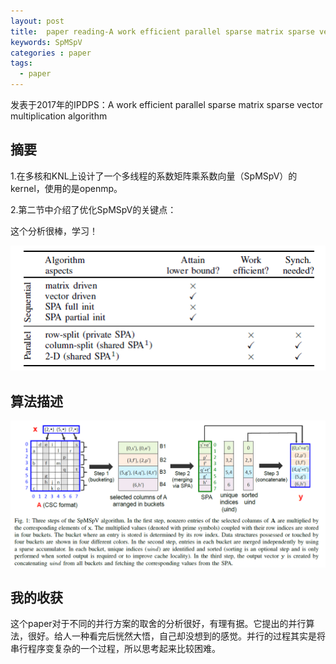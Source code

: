 ```yaml
---
layout: post
title:  paper reading-A work efficient parallel sparse matrix sparse vector multiplication algorithm
keywords: SpMSpV
categories : paper
tags:
  - paper
---
```


发表于2017年的IPDPS：A work efficient parallel sparse matrix sparse vector
multiplication algorithm

## 摘要
1.在多核和KNL上设计了一个多线程的系数矩阵乘系数向量（SpMSpV）的kernel，使用的是openmp。

2.第二节中介绍了优化SpMSpV的关键点：

这个分析很棒，学习！

![](/images/paper/spmspv-keypoints.PNG)


## 算法描述


![](/images/paper/spmspv.png)


## 我的收获

这个paper对于不同的并行方案的取舍的分析很好，有理有据。它提出的并行算法，很好。给人一种看完后恍然大悟，自己却没想到的感觉。并行的过程其实是将串行程序变复杂的一个过程，所以思考起来比较困难。




    